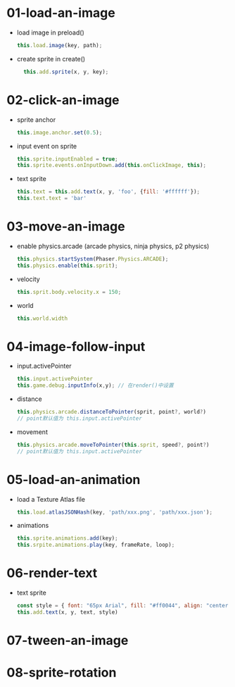# 01-load-an-image
  - load image in preload()
    ```js
    this.load.image(key, path);
    ```
  - create sprite in create()
    ```js
      this.add.sprite(x, y, key);
    ```
# 02-click-an-image
  - sprite anchor
    ```js
    this.image.anchor.set(0.5);
    ```
  - input event on sprite
    ```js
    this.sprite.inputEnabled = true;
    this.sprite.events.onInputDown.add(this.onClickImage, this);
    ```
  - text sprite
    ```js
    this.text = this.add.text(x, y, 'foo', {fill: '#ffffff'});
    this.text.text = 'bar'
    ```
# 03-move-an-image
  - enable physics.arcade (arcade physics, ninja physics, p2 physics)
    ```js
    this.physics.startSystem(Phaser.Physics.ARCADE);
    this.physics.enable(this.sprit);
    ```
  - velocity
    ```js
    this.sprit.body.velocity.x = 150;
    ```
  - world
    ```js
    this.world.width
    ```

# 04-image-follow-input
  - input.activePointer
    ```js
    this.input.activePointer
    this.game.debug.inputInfo(x,y); // 在render()中设置
    ```
  - distance
    ```js
    this.physics.arcade.distanceToPointer(sprit, point?, world?)
    // point默认值为 this.input.activePointer
    ```
  - movement
    ```js
    this.physics.arcade.moveToPointer(this.sprit, speed?, point?)
    // point默认值为 this.input.activePointer
    ```
# 05-load-an-animation
  - load a Texture Atlas file
    ```js
    this.load.atlasJSONHash(key, 'path/xxx.png', 'path/xxx.json');
    ```
  - animations
    ```js
    this.sprite.animations.add(key);
    this.srpite.animations.play(key, frameRate, loop);
    ```
# 06-render-text
  - text sprite
    ```js
    const style = { font: "65px Arial", fill: "#ff0044", align: "center" };
    this.add.text(x, y, text, style)
    ```
# 07-tween-an-image
# 08-sprite-rotation

